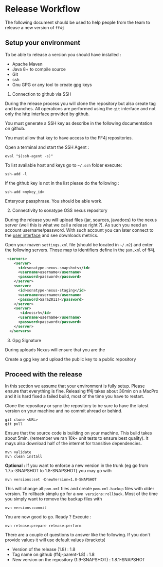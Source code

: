  
 # Release Workflow

 The following document should be used to help people from the team 
 to release a new version of `ff4j`

 ## Setup your environment

 To be able to release a version you should have installed :
 - Apache Maven
 - Java 8+ to compile source
 - Git
 - ssh
 - Gnu GPG or any tool to create gpg keys

 1. Connection to github via SSH

 During the release process you will clone the repository but also create tag and branches. All operations are performed using the `git` interface and not
 only the http interface provided by github.

 You must generate a SSH key as describe in the following documentation on github.

 You must allow that key to have access to the FF4j repositories.

 Open a terminal and start the SSH Agent :

 ```
 eval "$(ssh-agent -s)"
 ```

To list available host and keys go to `~/.ssh` folder execute:

 ```
 ssh-add -l
 ```

 If the github key is not in the list please do the following :

 ```
 ssh-add <mykey_id>
 ```
 Enteryour passphrase. You should be able work.


 2. Connectivity to sonatype OSS nexus repository

 During the release you will upload files (jar, sources, javadocs) to the nexus server (well this is what we call a release right ?). As such you need an account username/password. With such account you can later connect to the [user interface](oss.sonatype.org) and see downloads metrics.

 Open your maven `settings.xml` file (should be located in `~/.m2`) and enter the following servers. Those map to identifiers define in the `pom.xml` of ff4j.

```xml
 <servers>
    <server>
      <id>sonatype-nexus-snapshots</id>
      <username>username</username>
      <password>password</password>
    </server>
    <server>
      <id>sonatype-nexus-staging</id>
      <username>username</username>
      <password>Sara2011!</password>
    </server>
    <server>
       <id>ossrh</id>
      <username>username</username>
      <password>password</password>
    </server>
  </servers>
```

3. Gpg Signature

During uploads Nexus will ensure that you are the 

Create a gpg key and upload the public key to a public repository



 ## Proceed with the release

In this section we assume that your environment is fully setup. Please ensure that everything is fine. Releasing ff4j takes about 30min on a MacPro and it is hard fixed a failed build, most of the time you have to restart.

Clone the repository or sync the repository to be sure to have the latest version on your machine and no commit ahread or behind.

```
git clone <URL>
git pull
```

Ensure that the source code is building on your machine. This build takes about 5min. (remember we ran 10k+ unit tests to ensure best quality). It mays also download half of the internet for transitive dependencies.

```
mvn validate
mvn clean install
```

**Optional :** If you want to enforce a new version in the trunk (eg go from 1.7.x-SNAPSHOT to 1.8-SNAPSHOT) you may go with 

 ```
 mvn versions:set -DnewVersion=1.8-SNAPSHOT
 ```

This will change all `pom.xml` files and create `pom.xml.backup` files with older version. To rollback simplu go for a `mvn versions:rollback`. Most of the time you simply want to remove the backup files with 

```
mvn versions:commit
```

You are now good to go. Ready ? Execute :

```
mvn release:prepare release:perform
```

There are a couple of questions to answer like the following. If you don't provide values it will use default values (brackets)

- Version of the release (1.8) : 1.8 
- Tag name on github (ff4j-parent-1.8) : 1.8
- New version on the repository (1.9-SNAPSHOT) : 1.8.1-SNAPSHOT



